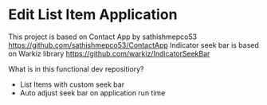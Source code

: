 # Edit List Item Application 
This project is based on Contact App by sathishmepco53 
https://github.com/sathishmepco53/ContactApp
Indicator seek bar is based on Warkiz library
https://github.com/warkiz/IndicatorSeekBar

What is in this functional dev repositiory? 

- List Items with custom seek bar
- Auto adjust seek bar on application run time 

